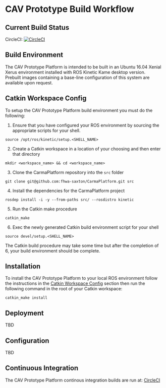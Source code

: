 # CAV Prototype Build Workflow

## Current Build Status
CircleCI: [![CircleCI](https://circleci.com/gh/fhwa-saxton/CarmaPlatform.svg?style=svg&circle-token=d5faf4fb1cfe6fab581c1e094b84a0dbbe6d3303)](https://circleci.com/gh/fhwa-saxton/CarmaPlatform) 

## Build Environment
The CAV Prototype Platform is intended to be built in an Ubuntu 16.04 Xenial Xerus environment installed with ROS Kinetic Kame desktop version. Prebuilt images 
containing a base-line configuration of this system are available upon request. 

## Catkin Workspace Config
To setup the CAV Prototype Platform build environment you must do the following:

1. Ensure that you have configured your ROS environment by sourcing the appropriate scripts for your shell. 

`source /opt/ros/kinetic/setup.<SHELL_NAME>`

2. Create a Catkin workspace in a location of your choosing and then enter that directory

`mkdir <workspace_name> && cd <workspace_name>`

3. Clone the CarmaPlatform repository into the `src` folder 

`git clone git@github.com:fhwa-saxton/CarmaPlatform.git src`

4. Install the dependencies for the CarmaPlatform project

`rosdep install -i -y --from-paths src/ --rosdistro kinetic`

5. Run the Catkin make procedure 

`catkin_make`

6. Exec the newly generated Catkin build environment script for your shell

`source devel/setup.<SHELL_NAME>`

The Catkin build procedure may take some time but after the completion of 6, 
your build environment should be complete.

## Installation
To install the CAV Prototype Platform to your local ROS environment follow the
instructions in the [Catkin Workspace Config](#catkin-workspace-config) section
then run the following command in the root of your Catkin workspace:

`catkin_make install`

## Deployment
TBD

## Configuration
TBD

## Continuous Integration
The CAV Prototype Platform continous integration builds are run at: [CircleCI](https://circleci.com/gh/fhwa-saxton/CarmaPlatform)

